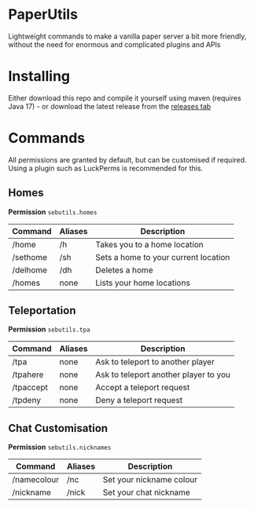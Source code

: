# PaperUtils

Lightweight commands to make a vanilla paper server a bit more friendly, without the need for enormous and complicated plugins and APIs

# Installing

Either download this repo and compile it yourself using maven (requires Java 17) - or download the latest release from the [releases tab](https://github.com/ElementalMP4/PaperUtils/releases/)

# Commands

All permissions are granted by default, but can be customised if required. Using a plugin such as LuckPerms is recommended for this.

## Homes

**Permission** `sebutils.homes`

| Command  | Aliases | Description                         |
|----------|-----|-----------------------------------------|
| /home    | /h  | Takes you to a home location            |
| /sethome | /sh | Sets a home to your current location    |
| /delhome | /dh | Deletes a home                          |
| /homes | none | Lists your home locations                |

## Teleportation

**Permission** `sebutils.tpa`

| Command   | Aliases | Description                           |
|-----------|---------|---------------------------------------|
| /tpa      | none    | Ask to teleport to another player     |
| /tpahere  | none    | Ask to teleport another player to you |
| /tpaccept | none    | Accept a teleport request             |
| /tpdeny   | none    | Deny a teleport request               |

## Chat Customisation

**Permission** `sebutils.nicknames`

| Command     | Aliases | Description              |
|-------------|---------|--------------------------|
| /namecolour | /nc     | Set your nickname colour |
| /nickname   | /nick   | Set your chat nickname   |